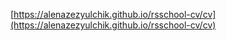 [https://alenazezyulchik.github.io/rsschool-cv/cv](https://alenazezyulchik.github.io/rsschool-cv/cv)
